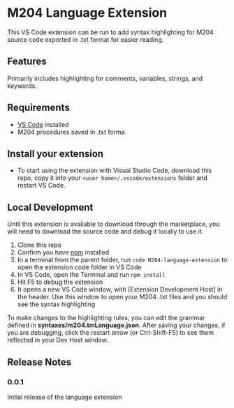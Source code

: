 # M204 Language Extension

This VS Code extension can be run to add syntax highlighting for M204 source code exported in .txt format for easier reading.

## Features

Primarily includes highlighting for comments, variables, strings, and keywords.

## Requirements

- [VS Code](https://code.visualstudio.com/) installed
- M204 procedures saved in .txt forma

## Install your extension

- To start using the extension with Visual Studio Code, download this repo, copy it into your `<user home>/.vscode/extensions` folder and restart VS Code.

## Local Development

Until this extension is available to download through the marketplace, you will need to download the source code and debug it locally to use it.

1. Clone this repo
2. Confirm you have [npm](https://www.npmjs.com/get-npm) installed
3. In a terminal from the parent folder, run `code M204-language-extension` to open the extension code folder in VS Code
4. In VS Code, open the Terminal and run `npm install`
5. Hit F5 to debug the extension
6. It opens a new VS Code window, with [Extension Development Host] in the header. Use this window to open your M204 .txt files and you should see the syntax highlighting

To make changes to the highlighting rules, you can edit the grammar defined in **syntaxes/m204.tmLanguage.json**. After saving your changes, if you are debugging, click the restart arrow (or Ctrl-Shift-F5) to see them reflected in your Dev Host window.

## Release Notes

### 0.0.1

Initial release of the language extension
